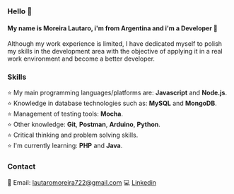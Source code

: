 ### Hello 👋

#### My name is Moreira Lautaro, i'm from Argentina and i'm a Developer 🎯  
Although my work experience is limited, I have dedicated myself to polish my skills in the development area with the objective of applying it in a real work environment and become a better developer.

### Skills  
⭐ My main programming languages/platforms are: **Javascript** and **Node.js**.  
⭐ Knowledge in database technologies such as:  **MySQL** and **MongoDB**.  
⭐ Management of testing tools: **Mocha**.  
⭐ Other knowledge: **Git**, **Postman**, **Arduino**, **Python**.  
⭐ Critical thinking and problem solving skills.  
⭐ I'm currently learning: **PHP** and **Java**.  

### Contact
📧 Email: lautaromoreira722@gmail.com
💻 [Linkedin](https://www.linkedin.com/in/moreira-lautaro/ "Moreira Lautaro's profile") 
